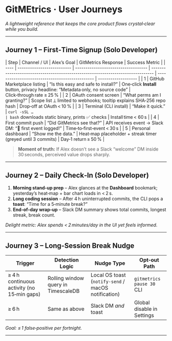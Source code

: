 # GitMEtrics · User Journeys

_A lightweight reference that keeps the core product flows crystal‑clear while you build._

---

## Journey 1 – First‑Time Signup (Solo Developer)

| Step | Channel / UI               | Alex’s Goal                         | GitMetrics Response                                                             | Success Metric                                  |
| ---- | -------------------------- | ----------------------------------- | ------------------------------------------------------------------------------- | ----------------------------------------------- | ------------------- |
| 1    | GitHub Marketplace listing | “Is this easy and safe to install?” | One‑click **Install** button, privacy headline: “Metadata only, no source code” | Click‑through rate ≥ 25 %                       |
| 2    | OAuth consent screen       | “What perms am I granting?”         | Scope list ⟂ limited to webhooks; tooltip explains SHA‑256 repo hash            | Drop‑off at OAuth < 10 %                        |
| 3    | Terminal (CLI install)     | “Make it quick.”                    | `curl -sSL …                                                                    | bash` downloads static binary, prints ✅ checks | Install time < 60 s |
| 4    | First commit push          | “Did GitMetrics see that?”          | API receives event → Slack DM: “🎉 first event logged!”                         | Time‑to‑first‑event < 30 s                      |
| 5    | Personal dashboard         | “Show me the data.”                 | Heat‑map placeholder + streak timer (greyed until 3 commits)                    | Day‑1 return ≥ 50 %                             |

> **Moment of truth:** If Alex doesn’t see a Slack “welcome” DM inside 30 seconds, perceived value drops sharply.

---

## Journey 2 – Daily Check‑In (Solo Developer)

1. **Morning stand‑up prep** – Alex glances at the **Dashboard** bookmark; yesterday’s heat‑map + bar chart loads in < 2 s.
2. **Long coding session** – After 4 h uninterrupted commits, the CLI pops a **toast**: “Time for a 5‑minute break?”
3. **End‑of‑day wrap‑up** – Slack DM summary shows total commits, longest streak, break count.

_Delight metric: Alex spends < 2 minutes/day in the UI yet feels informed._

---

## Journey 3 – Long‑Session Break Nudge

| Trigger                                    | Detection Logic                     | Nudge Type                                          | Opt‑out Path               |
| ------------------------------------------ | ----------------------------------- | --------------------------------------------------- | -------------------------- |
| ≥ 4 h continuous activity (no 15‑min gaps) | Rolling window query in TimescaleDB | Local OS toast (`notify-send` / macOS notification) | `gitmetrics pause 30` CLI  |
| ≥ 6 h                                      | Same as above                       | Slack DM _and_ toast                                | Global disable in Settings |

_Goal: ≤ 1 false‑positive per fortnight._

---
